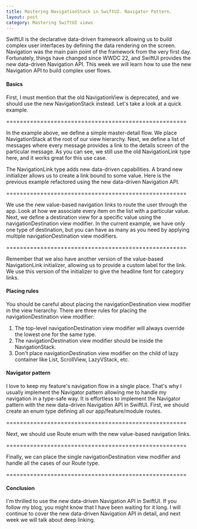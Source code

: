 ```yaml
---
title: Mastering NavigationStack in SwiftUI. Navigator Pattern.
layout: post
category: Mastering SwiftUI views
---
```


SwiftUI is the declarative data-driven framework allowing us to build complex user interfaces by defining the data rendering on the screen. Navigation was the main pain point of the framework from the very first day. Fortunately, things have changed since WWDC 22, and SwiftUI provides the new data-driven Navigation API. This week we will learn how to use the new Navigation API to build complex user flows.

#### Basics
First, I must mention that the old NavigationView is deprecated, and we should use the new NavigationStack instead. Let's take a look at a quick example.

=====================================================

In the example above, we define a simple master-detail flow. We place NavigationStack at the root of our view hierarchy. Next, we define a list of messages where every message provides a link to the details screen of the particular message. As you can see, we still use the old NavigationLink type here, and it works great for this use case.

The NavigationLink type adds new data-driven capabilities. A brand new initializer allows us to create a link bound to some value. Here is the previous example refactored using the new data-driven Navigation API.

=====================================================

We use the new value-based navigation links to route the user through the app. Look at how we associate every item on the list with a particular value. Next, we define a destination view for a specific value using the navigationDestination view modifier. In the current example, we have only one type of destination, but you can have as many as you need by applying multiple navigationDestination view modifiers.

=====================================================

Remember that we also have another version of the value-based NavigationLink initializer, allowing us to provide a custom label for the link. We use this version of the initializer to give the headline font for category links.

#### Placing rules
You should be careful about placing the navigationDestination view modifier in the view hierarchy. There are three rules for placing the navigationDestination view modifier:

1. The top-level navigationDestination view modifier will always override the lowest one for the same type.
2. The navigationDestination view modifier should be inside the NavigationStack.
3. Don't place navigationDestination view modifier on the child of lazy container like List, ScrollView, LazyVStack, etc.

#### Navigator pattern
I love to keep my feature's navigation flow in a single place. That's why I usually implement the Navigator pattern allowing me to handle my navigation in a type-safe way. It is effortless to implement the Navigator pattern with the new data-driven Navigation API in SwiftUI. First, we should create an enum type defining all our app/feature/module routes.

=====================================================

Next, we should use Route enum with the new value-based navigation links.

=====================================================

Finally, we can place the single navigationDestination view modifier and handle all the cases of our Route type.

=====================================================

#### Conclusion
I'm thrilled to use the new data-driven Navigation API in SwiftUI. If you follow my blog, you might know that I have been waiting for it long. I will continue to cover the new data-driven Navigation API in detail, and next week we will talk about deep linking.
